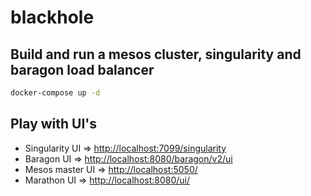# blackhole

## Build and run a mesos cluster, singularity and baragon load balancer

```bash
docker-compose up -d
```

## Play with UI's

- Singularity UI => [http://localhost:7099/singularity](http://localhost:7099/singularity)
- Baragon UI => [http://localhost:8080/baragon/v2/ui](http://localhost:8181/baragon/v2/ui)
- Mesos master UI => [http://localhost:5050/](http://localhost:5050/)
- Marathon UI => [http://localhost:8080/ui/](http://localhost:8181/ui/)
